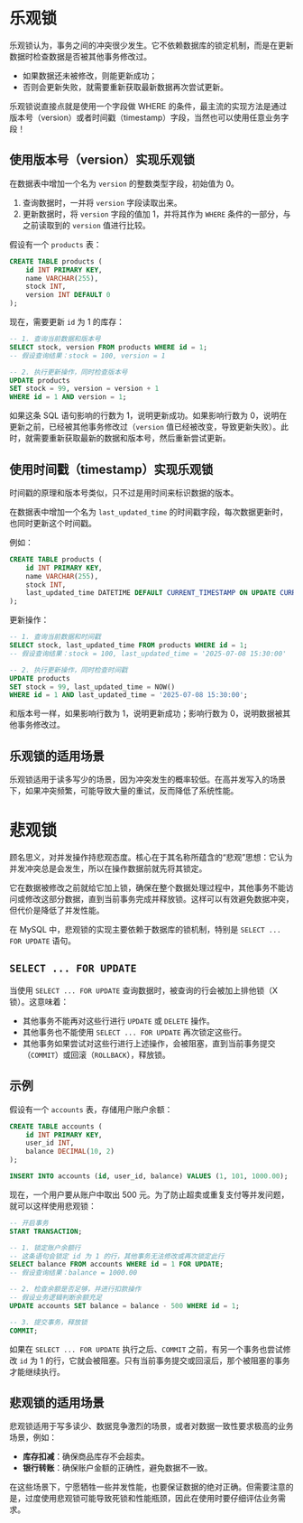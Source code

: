 # 乐观锁

乐观锁认为，事务之间的冲突很少发生。它不依赖数据库的锁定机制，而是在更新数据时检查数据是否被其他事务修改过。

- 如果数据还未被修改，则能更新成功；
- 否则会更新失败，就需要重新获取最新数据再次尝试更新。

乐观锁说直接点就是使用一个字段做 WHERE 的条件，最主流的实现方法是通过版本号（version）或者时间戳（timestamp）字段，当然也可以使用任意业务字段！

## 使用版本号（version）实现乐观锁

在数据表中增加一个名为 `version` 的整数类型字段，初始值为 0。

1.  查询数据时，一并将 `version` 字段读取出来。
2.  更新数据时，将 `version` 字段的值加 1，并将其作为 `WHERE` 条件的一部分，与之前读取到的 `version` 值进行比较。

假设有一个 `products` 表：

```sql
CREATE TABLE products (
    id INT PRIMARY KEY,
    name VARCHAR(255),
    stock INT,
    version INT DEFAULT 0
);
```

现在，需要更新 `id` 为 1 的库存：

```sql
-- 1. 查询当前数据和版本号
SELECT stock, version FROM products WHERE id = 1;
-- 假设查询结果：stock = 100, version = 1

-- 2. 执行更新操作，同时检查版本号
UPDATE products
SET stock = 99, version = version + 1
WHERE id = 1 AND version = 1;
```

如果这条 SQL 语句影响的行数为 1，说明更新成功。如果影响行数为 0，说明在更新之前，已经被其他事务修改过（`version` 值已经被改变，导致更新失败）。此时，就需要重新获取最新的数据和版本号，然后重新尝试更新。

## 使用时间戳（timestamp）实现乐观锁

时间戳的原理和版本号类似，只不过是用时间来标识数据的版本。

在数据表中增加一个名为 `last_updated_time` 的时间戳字段，每次数据更新时，也同时更新这个时间戳。

例如：

```sql
CREATE TABLE products (
    id INT PRIMARY KEY,
    name VARCHAR(255),
    stock INT,
    last_updated_time DATETIME DEFAULT CURRENT_TIMESTAMP ON UPDATE CURRENT_TIMESTAMP
);
```

更新操作：

```sql
-- 1. 查询当前数据和时间戳
SELECT stock, last_updated_time FROM products WHERE id = 1;
-- 假设查询结果：stock = 100, last_updated_time = '2025-07-08 15:30:00'

-- 2. 执行更新操作，同时检查时间戳
UPDATE products
SET stock = 99, last_updated_time = NOW()
WHERE id = 1 AND last_updated_time = '2025-07-08 15:30:00';
```

和版本号一样，如果影响行数为 1，说明更新成功；影响行数为 0，说明数据被其他事务修改过。

## 乐观锁的适用场景

乐观锁适用于读多写少的场景，因为冲突发生的概率较低。在高并发写入的场景下，如果冲突频繁，可能导致大量的重试，反而降低了系统性能。

# 悲观锁

顾名思义，对并发操作持悲观态度。核心在于其名称所蕴含的“悲观”思想：它认为并发冲突总是会发生，所以在操作数据前就先将其锁定。

它在数据被修改之前就给它加上锁，确保在整个数据处理过程中，其他事务不能访问或修改这部分数据，直到当前事务完成并释放锁。这样可以有效避免数据冲突，但代价是降低了并发性能。

在 MySQL 中，悲观锁的实现主要依赖于数据库的锁机制，特别是 `SELECT ... FOR UPDATE` 语句。

## `SELECT ... FOR UPDATE`

当使用 `SELECT ... FOR UPDATE` 查询数据时，被查询的行会被加上排他锁（X锁）。这意味着：

  * 其他事务不能再对这些行进行 `UPDATE` 或 `DELETE` 操作。
  * 其他事务也不能使用 `SELECT ... FOR UPDATE` 再次锁定这些行。
  * 其他事务如果尝试对这些行进行上述操作，会被阻塞，直到当前事务提交（`COMMIT`）或回滚（`ROLLBACK`），释放锁。

## 示例

假设有一个 `accounts` 表，存储用户账户余额：

```sql
CREATE TABLE accounts (
    id INT PRIMARY KEY,
    user_id INT,
    balance DECIMAL(10, 2)
);

INSERT INTO accounts (id, user_id, balance) VALUES (1, 101, 1000.00);
```

现在，一个用户要从账户中取出 500 元。为了防止超卖或重复支付等并发问题，就可以这样使用悲观锁：

```sql
-- 开启事务
START TRANSACTION;

-- 1. 锁定账户余额行
-- 这条语句会锁定 id 为 1 的行，其他事务无法修改或再次锁定此行
SELECT balance FROM accounts WHERE id = 1 FOR UPDATE;
-- 假设查询结果：balance = 1000.00

-- 2. 检查余额是否足够，并进行扣款操作
-- 假设业务逻辑判断余额充足
UPDATE accounts SET balance = balance - 500 WHERE id = 1;

-- 3. 提交事务，释放锁
COMMIT;
```

如果在 `SELECT ... FOR UPDATE` 执行之后、`COMMIT` 之前，有另一个事务也尝试修改 `id` 为 1 的行，它就会被阻塞。只有当前事务提交或回滚后，那个被阻塞的事务才能继续执行。

## 悲观锁的适用场景

悲观锁适用于写多读少、数据竞争激烈的场景，或者对数据一致性要求极高的业务场景，例如：

  * **库存扣减**：确保商品库存不会超卖。
  * **银行转账**：确保账户金额的正确性，避免数据不一致。

在这些场景下，宁愿牺牲一些并发性能，也要保证数据的绝对正确。但需要注意的是，过度使用悲观锁可能导致死锁和性能瓶颈，因此在使用时要仔细评估业务需求。
